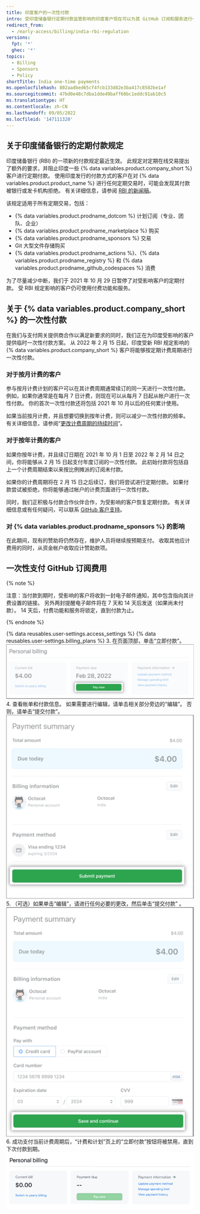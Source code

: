 ```yaml
---
title: 印度客户的一次性付款
intro: 受印度储备银行定期付款监管影响的印度客户现在可以为其 GitHub 订阅和服务进行一次性付款。
redirect_from:
  - /early-access/billing/india-rbi-regulation
versions:
  fpt: '*'
  ghec: '*'
topics:
  - Billing
  - Sponsors
  - Policy
shortTitle: India one-time payments
ms.openlocfilehash: 802aadbed65cf4fcb133d82e3ba417c8582be1af
ms.sourcegitcommit: 47bd0e48c7dba1dde49baff60bc1eddc91ab10c5
ms.translationtype: HT
ms.contentlocale: zh-CN
ms.lasthandoff: 09/05/2022
ms.locfileid: '147111320'
---
```

## 关于印度储备银行的定期付款规定

印度储备银行 (RBI) 的一项新的付款规定最近生效。 此规定对定期在线交易提出了额外的要求，并阻止印度一些 {% data variables.product.company_short %} 客户进行定期付款。 使用印度发行的付款方式的客户在对 {% data variables.product.product_name %} 进行任何定期交易时，可能会发现其付款被银行或发卡机构拒绝。 有关详细信息，请参阅 [RBI 的新闻稿](https://www.rbi.org.in/Scripts/BS_PressReleaseDisplay.aspx?prid=51353)。

该规定适用于所有定期交易，包括：
- {% data variables.product.prodname_dotcom %} 计划订阅（专业、团队、企业）
- {% data variables.product.prodname_marketplace %} 购买
- {% data variables.product.prodname_sponsors %} 交易
- Git 大型文件存储购买
- {% data variables.product.prodname_actions %}、{% data variables.product.prodname_registry %} 和 {% data variables.product.prodname_github_codespaces %} 消费

为了尽量减少中断，我们于 2021 年 10 月 29 日暂停了对受影响客户的定期付款。 受 RBI 规定影响的客户仍可使用付费功能和服务。

## 关于 {% data variables.product.company_short %} 的一次性付款

在我们与支付网关提供商合作以满足新要求的同时，我们正在为印度受影响的客户提供临时一次性付款方案。 从 2022 年 2 月 15 日起，印度受新 RBI 规定影响的 {% data variables.product.company_short %} 客户将能够按定期计费周期进行一次性付款。

### 对于按月计费的客户

参与按月计费计划的客户可以在其计费周期通常续订的同一天进行一次性付款。 例如，如果你通常是在每月 7 日计费，则现在可以从每月 7 日起从帐户进行一次性付款。 你的首次一次性付款还将包括 2021 年 10 月以后的任何累计使用。

如果当前按月计费，并且想要切换到按年计费，则可以减少一次性付款的频率。 有关详细信息，请参阅“[更改计费周期的持续时间](/en/billing/managing-your-github-billing-settings/changing-the-duration-of-your-billing-cycle)”。

### 对于按年计费的客户

如果你按年计费，并且续订日期在 2021 年 10 月 1 日至 2022 年 2 月 14 日之间，你将能够从 2 月 15 日起支付年度订阅的一次性付款。 此初始付款将包括自上一个计费周期结束以来按比例摊派的订阅未付款。

如果你的计费周期将在 2 月 15 日之后续订，我们将尝试进行定期付款。 如果付款尝试被拒绝，你将能够通过帐户的计费页面进行一次性付款。

同时，我们正积极与付款合作伙伴合作，为受影响的客户恢复定期付款。 有关详细信息或有任何疑问，可以联系 [GitHub 客户支持](https://support.github.com/contact)。

### 对 {% data variables.product.prodname_sponsors %} 的影响

在此期间，现有的赞助将仍然存在，维护人员将继续按预期支付。 收取其他应计费用的同时，从资金帐户收取应计赞助款项。

## 一次性支付 GitHub 订阅费用

{% note %}

注意：当付款到期时，受影响的客户将收到一封电子邮件通知，其中包含指向其计费设置的链接。 另外两封提醒电子邮件将在 7 天和 14 天后发送（如果尚未付款）。 14 天后，付费功能和服务将锁定，直到付款为止。

{% endnote %}

{% data reusables.user-settings.access_settings %} {% data reusables.user-settings.billing_plans %}
3. 在页面顶部，单击“立即付款”。
  ![一次性付款的“立即付款”按钮](/assets/images/help/billing/pay-now-button.png)
4. 查看帐单和付款信息。 如果需要进行编辑，请单击相关部分旁边的“编辑”。 否则，请单击“提交付款”。
  ![一次性付款摘要](/assets/images/help/billing/payment-summary.png)
5. （可选）如果单击“编辑”，请进行任何必要的更改，然后单击“提交付款” 。
  ![一次性付款编辑摘要](/assets/images/help/billing/payment-summary-edit.png)
6. 成功支付当前计费周期后，“计费和计划”页上的“立即付款”按钮将被禁用，直到下次付款到期。
  ![一次性付款的“立即付款”按钮已禁用](/assets/images/help/billing/pay-now-button-disabled.png)
  
